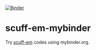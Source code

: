 [![Binder](http://mybinder.org/badge.svg)](http://mybinder.org/repo/jfeist/scuff-em-mybinder)

# scuff-em-mybinder
Try [scuff-em](http://homerreid.github.io/scuff-em-documentation/) codes using mybinder.org.
